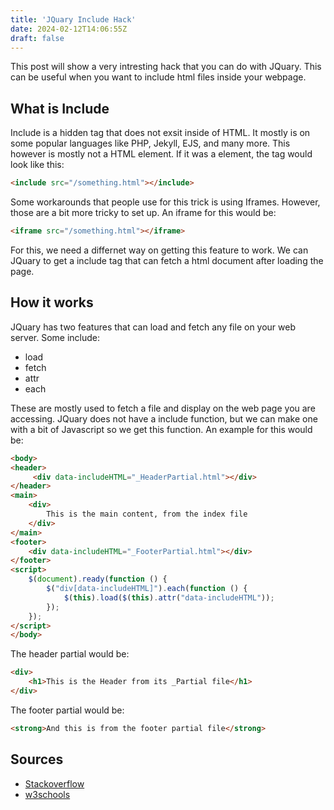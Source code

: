 ```yaml
---
title: 'JQuary Include Hack'
date: 2024-02-12T14:06:55Z
draft: false
---
```


This post will show a very intresting hack that you can do with JQuary. This can be useful when you want to include html files inside your webpage.

## What is Include
Include is a hidden tag that does not exsit inside of HTML. It mostly is on some popular languages like PHP, Jekyll, EJS, and many more. This however is mostly not a HTML element. If it was a element, the tag would look like this:

```html
<include src="/something.html"></include>
```

Some workarounds that people use for this trick is using Iframes. However, those are a bit more tricky to set up. An iframe for this would be:

```html
<iframe src="/something.html"></iframe>
```

For this, we need a differnet way on getting this feature to work. We can JQuary to get a include tag that can fetch a html document after loading the page.

## How it works
JQuary has two features that can load and fetch any file on your web server. Some include:

- load
- fetch
- attr
- each

These are mostly used to fetch a file and display on the web page you are accessing. JQuary does not have a include function, but we can make one with a bit of Javascript so we get this function. An example for this would be:

```html
<body>
<header>
     <div data-includeHTML="_HeaderPartial.html"></div>
</header>
<main>
    <div>
        This is the main content, from the index file
    </div>
</main>
<footer>
    <div data-includeHTML="_FooterPartial.html"></div>
</footer>
<script>
    $(document).ready(function () {
        $("div[data-includeHTML]").each(function () {                
            $(this).load($(this).attr("data-includeHTML"));
        });
    });
</script>
</body>
```

The header partial would be:

```html
<div>
    <h1>This is the Header from its _Partial file</h1>
</div>
```

The footer partial would be:

```html
<strong>And this is from the footer partial file</strong>
```

## Sources
- [Stackoverflow](https://stackoverflow.com/questions/15320801/how-to-include-an-html-file-with-jquery/47657066#47657066)
- [w3schools](https://www.w3schools.com/tags/tag_iframe.ASP)